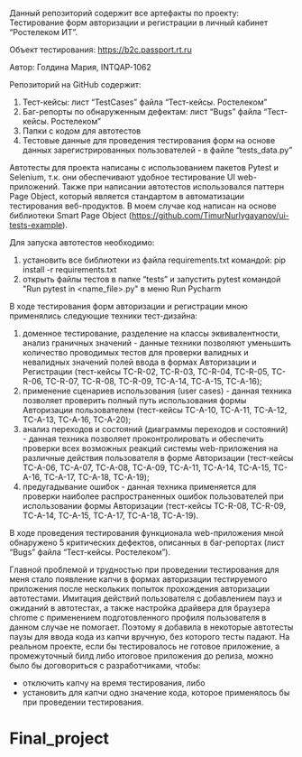 Данный репозиторий содержит все артефакты по проекту:
Тестирование форм авторизации и регистрации в личный кабинет “Ростелеком ИТ”.

Объект тестирования: https://b2c.passport.rt.ru 

Автор: Голдина Мария, INTQAP-1062

Репозиторий на GitHub содержит:
1) Тест-кейсы: лист “TestCases” файла “Тест-кейсы. Ростелеком” 
2) Баг-репорты по обнаруженным дефектам: лист “Bugs” файла “Тест-кейсы. Ростелеком”
3) Папки с кодом для автотестов
4) Тестовые данные для проведения тестирования форм на основе данных зарегистрированных пользователей - в файле “tests_data.py” 

Автотесты для проекта написаны с использованием пакетов Pytest и Selenium, т.к. они обеспечивают удобное тестирование UI web-приложений. 
Также при написании автотестов использовался паттерн Page Object, который является стандартом в автоматизации тестирования веб-продуктов. В моем случае код написан на основе библиотеки Smart Page Object (https://github.com/TimurNurlygayanov/ui-tests-example). 
 
Для запуска автотестов необходимо:
1) установить все библиотеки из файла requirements.txt командой:
     pip install -r requirements.txt 
2) открыть файлы тестов в папке “tests” и запустить pytest командой "Run pytest in <name_file>.py" в меню Run Pycharm

В ходе тестирования форм авторизации и регистрации мною применялись следующие техники тест-дизайна:
1) доменное тестирование, разделение на классы эквивалентности, анализ граничных значений - данные техники позволяют уменьшить количество проводимых тестов для проверки валидных и невалидных значений полей ввода в формах Авторизации и Регистрации (тест-кейсы TC-R-02, TC-R-03, TC-R-04, TC-R-05, TC-R-06, TC-R-07, TC-R-08, TC-R-09, TC-A-14, TC-A-15, TC-A-16);
2) применение сценариев использования (user cases) - данная техника позволяет проверить полный путь использования формы Авторизации пользователем (тест-кейсы TC-A-10, TC-A-11, TC-A-12, TC-A-13, TC-A-16, TC-A-20);
3) анализ переходов и состояний (диаграммы переходов и состояний) - данная техника позволяет проконтролировать и обеспечить проверки всех возможных реакций системы web-приложения на различные действия пользователя в форме Авторизации (тест-кейсы TC-A-06, TC-A-07, TC-A-08, TC-A-09, TC-A-11, TC-A-14, TC-A-15, TC-A-16, TC-A-17, TC-A-18, TC-A-19);
4) предугадывание ошибок - данная техника применяется для проверки наиболее распространенных ошибок пользователей при использовании формы Авторизации (тест-кейсы TC-R-08, TC-R-09, TC-A-14, TC-A-15, TC-A-17, TC-A-18, TC-A-19).

В ходе проведения тестирования функционала web-приложения мной обнаружено 5 критических дефектов, описанных в баг-репортах (лист “Bugs” файла “Тест-кейсы. Ростелеком”).

Главной проблемой и трудностью при проведении тестирования для меня стало появление капчи в формах авторизации тестируемого приложения после нескольких попыток прохождения авторизации автотестами. Имитация действий пользователя с добавлением пауз и ожиданий в автотестах, а также настройка драйвера для браузера chrome с применением подготовленного профиля пользователя в данном случае не помогает. Поэтому я добавила в некоторые автотесты паузы для ввода кода из капчи вручную, без которого тесты падают. На реальном проекте, если бы тестировалось не готовое приложение, а промежуточный билд либо итоговое приложения до релиза, можно было бы договориться с разработчиками, чтобы:
- отключить капчу на время тестирования, либо
- установить для капчи одно значение кода, которое применялось бы при проведении тестирования.

# Final_project
